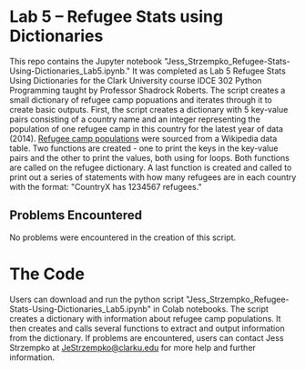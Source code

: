 # Lab 5 – Refugee Stats using Dictionaries
This repo contains the Jupyter notebook "Jess_Strzempko_Refugee-Stats-Using-Dictionaries_Lab5.ipynb." It was completed as Lab 5 Refugee Stats Using Dictionaries for the Clark University course IDCE 302 Python Programming taught by Professor Shadrock Roberts. The script creates a small dictionary of refugee camp popuations and iterates through it to create basic outputs. First, the script creates a dictionary with 5 key-value pairs consisting of a country name and an integer representing the population of one refugee camp in this country for the latest year of data (2014). [Refugee camp populations](https://en.wikipedia.org/wiki/Refugee_camp) were sourced from a Wikipedia data table. Two functions are created - one to print the keys in the key-value pairs and the other to print the values, both using for loops. Both functions are called on the refugee dictionary. A last function is created and called to print out a series of statements with how many refugees are in each country with the format: "CountryX has 1234567 refugees."

## Problems Encountered
No problems were encountered in the creation of this script.

# The Code
Users can download and run the python script "Jess_Strzempko_Refugee-Stats-Using-Dictionaries_Lab5.ipynb" in Colab notebooks. The script creates a dictionary with information about refugee camp populations. It then creates and calls several functions to extract and output information from the dictionary. If problems are encountered, users can contact Jess Strzempko at JeStrzempko@clarku.edu for more help and further information.
